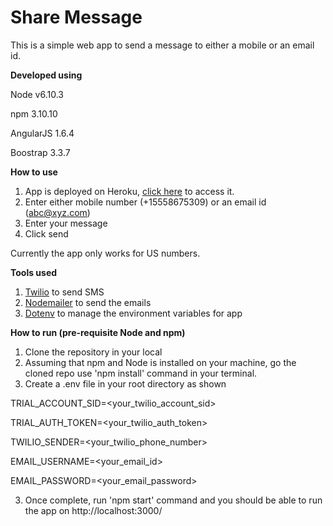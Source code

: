 # Share Message

This is a simple web app to send a message to either a mobile or an email id.

**Developed using**

Node v6.10.3

npm 3.10.10

AngularJS 1.6.4

Boostrap 3.3.7

**How to use**

1. App is deployed on Heroku, [click here](http://share-message.herokuapp.com/#!/) to access it.
2. Enter either mobile number (+15558675309) or an email id (abc@xyz.com)
3. Enter your message
4. Click send

Currently the app only works for US numbers.



**Tools used**

1. [Twilio](https://www.twilio.com/docs/) to send SMS
2. [Nodemailer](https://nodemailer.com/about/) to send the emails
3. [Dotenv](https://www.npmjs.com/package/dotenv) to manage the environment variables for app

**How to run (pre-requisite Node and npm)**

1. Clone the repository in your local
2. Assuming that npm and Node is installed on your machine, go the cloned repo use 'npm install' command in your terminal.
4. Create a .env file in your root directory as shown

TRIAL_ACCOUNT_SID=<your_twilio_account_sid>

TRIAL_AUTH_TOKEN=<your_twilio_auth_token>

TWILIO_SENDER=<your_twilio_phone_number>

EMAIL_USERNAME=<your_email_id>

EMAIL_PASSWORD=<your_email_password>

3. Once complete, run 'npm start' command and you should be able to run the app on http://localhost:3000/














